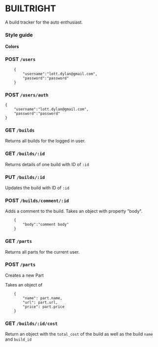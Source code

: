 # BUILTRIGHT
A build tracker for the auto enthusiast. 

### Style guide 

#### Colors


### POST `/users` 

````
	{
	    "username":"lott.dylan@gmail.com", 
	    "password":"password"
	} 
````


### POST `/users/auth` 

````
{
    "username":"lott.dylan@gmail.com", 
    "password":"password"
}
````


### GET `/builds`

Returns all builds for the logged in user. 


### GET `/builds/:id` 
Returns details of one build with ID of `:id` 


### PUT `/builds/:id` 
Updates the build with ID of `:id` 


### POST `/builds/comment/:id` 

Adds a comment to the build. Takes an object with property "body". 

````
	{
		"body":"comment body"
	}
````


### GET `/parts` 

Returns all parts for the current user. 

### POST `/parts` 

Creates a new Part

Takes an object of 

````
	{
		"name": part.name,
		"url": part.url,
		"price": part.price
	}
````

### GET `/builds/:id/cost`

Return an object with the `total_cost` of the build as well as the build `name` and `build_id`

